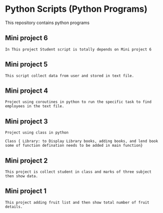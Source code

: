 # Python Scripts (Python Programs)

This repository contains python programs

## Mini project 6

```
In This project Student script is totally depends on Mini project 6
```

## Mini project 5

```
This script collect data from user and stored in text file.
```

## Mini project 4

```
Project using coroutines in python to run the specific task to find employees in the text file.
```

## Mini project 3

```
Project using class in python 

Class { Library: to Display Library books, adding books, and lend book some of function defination needs to be added in main function}
```

## Mini project 2

```
This project is collect student in class and marks of three subject then show data.
```

## Mini project 1

```
This project adding fruit list and then show total number of fruit details.
```
